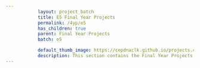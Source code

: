 ```yaml
---
            layout: project_batch
            title: E5 Final Year Projects
            permalink: /4yp/e5
            has_children: true
            parent: Final Year Projects
            batch: e5

            default_thumb_image: https://cepdnaclk.github.io/projects.ce.pdn.ac.lk/data/categories/4yp/thumbnail.jpg
            description: This section contains the Final Year Projects done by students as a part of CO421 & CO 425 in their final year
---
```


